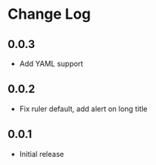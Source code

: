 # Change Log

## 0.0.3
- Add YAML support

## 0.0.2
- Fix ruler default, add alert on long title

## 0.0.1
- Initial release